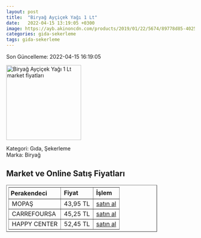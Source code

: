 ```yaml
---
layout: post
title:  "Biryağ Ayçiçek Yağı 1 Lt"
date:   2022-04-15 13:19:05 +0300
image: https://ayb.akinoncdn.com/products/2019/01/22/5674/89778d85-4025-4b8c-b84f-dac80dd8a3ee_size780x780_quality60_cropCenter.jpg
categories: gida-sekerleme
tags: gida-sekerleme
---
```


Son Güncelleme: 2022-04-15 16:19:05

<img src="https://ayb.akinoncdn.com/products/2019/01/22/5674/89778d85-4025-4b8c-b84f-dac80dd8a3ee_size780x780_quality60_cropCenter.jpg" width="200" alt="Biryağ Ayçiçek Yağı 1 Lt market fiyatları" />

Kategori: Gıda, Şekerleme
<br />
Marka: Biryağ

<h2>Market ve Online Satış Fiyatları</h2>

<table border="1" style="padding: 5px;width:80%;">
  <tr>
    <td style="padding: 5px;"><strong>Perakendeci</strong></td>
    <td><strong>Fiyat</strong></td>
    <td><strong>İşlem</strong></td>
  </tr>
  <tr>
              <td title="Mopaş">MOPAŞ</td>
              <td>43,95 TL</td>
              <td><a title="Mopaş" target="_blank" href="https://www.mopas.com.tr/biryag-aycicek-1-l/p/1796">satın al</a></td>
            </tr><tr>
              <td title="CarrefourSA">CARREFOURSA</td>
              <td>45,25 TL</td>
              <td><a title="CarrefourSA" target="_blank" href="https://www.carrefoursa.com/biryag-aycicek-yagi-1-lt-p-30072273">satın al</a></td>
            </tr><tr>
              <td title="Happy Center">HAPPY CENTER</td>
              <td>52,45 TL</td>
              <td><a title="Happy Center" target="_blank" href="https://www.happycenter.com.tr/Biryag_Y_aycicek_Yagi_1_Lt">satın al</a></td>
            </tr>
</table>
